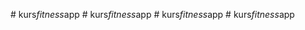 
#   k u r s _ f i t n e s s _ a p p  
 #   k u r s _ f i t n e s s _ a p p  
 #   k u r s _ f i t n e s s _ a p p  
 #   k u r s _ f i t n e s s _ a p p  
 